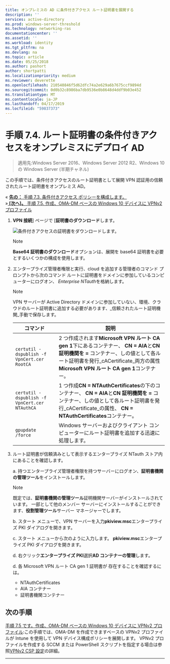 ```yaml
---
title: オンプレミスの AD に条件付きアクセス ルート証明書を展開する
description: ''
services: active-directory
ms.prod: windows-server-threshold
ms.technology: networking-ras
documentationcenter: ''
ms.assetid: ''
ms.workload: identity
ms.tgt_pltfrm: na
ms.devlang: na
ms.topic: article
ms.date: 05/25/2018
ms.author: pashort
author: shortpatti
ms.localizationpriority: medium
ms.reviewer: deverette
ms.openlocfilehash: 210540846f5d62dfc74a2e629a6b7675ccf9894d
ms.sourcegitcommit: 0d0b32c8986ba7db9536e0b8648d4ddf9b03e452
ms.translationtype: MT
ms.contentlocale: ja-JP
ms.lasthandoff: 04/17/2019
ms.locfileid: "59837373"
---
```

# <a name="step-74-deploy-conditional-access-root-certificates-to-on-premises-ad"></a>手順 7.4.  ルート証明書の条件付きアクセスをオンプレミスにデプロイ AD

>適用先:Windows Server 2016、Windows Server 2012 R2、Windows 10 の Windows Server (半期チャネル)

この手順では、条件付きアクセスのルート証明書として展開 VPN 認証用の信頼されたルート証明書をオンプレミス AD。

&#171;  [**先の：** 手順 7.3. 条件付きアクセス ポリシーを構成します。](vpn-config-conditional-access-policy.md)<br>
&#187;[ **[次へ]。** 手順 7.5. 作成、OMA-DM ベースの Windows 10 デバイスに VPNv2 プロファイル](vpn-create-oma-dm-based-vpnv2-profiles.md)

1. **VPN 接続**] ページで [**証明書のダウンロード**します。 
   
    ![条件付きアクセスの証明書をダウンロードします。](../../media/Always-On-Vpn/06.png)

    >[!NOTE]
    >**Base64 証明書のダウンロード**オプションは、展開を base64 証明書を必要とするいくつかの構成を使用します。 

2. エンタープライズ管理者権限と実行、cloud を追加する管理者のコマンド プロンプトから次のコマンド ルートに証明書をドメインに参加しているコンピューターにログオン、 *Enterprise NTauth*を格納します。

    >[!NOTE]
    >VPN サーバーが Active Directory ドメインに参加していない、環境、クラウドのルート証明書に追加する必要があります、_信頼されたルート証明機関_手動で保存します。

    |コマンド  |説明  |  
    |---------|-------------| 
    |`certutil -dspublish -f VpnCert.cer RootCA`     |2 つ作成されます**Microsoft VPN ルート CA gen 1**下にあるコンテナー、 **CN = AIA**と**CN 証明機関を =** コンテナー、しの値として各ルート証明書を発行_cACertificate_両方の属性**Microsoft VPN ルート CA gen 1**コンテナー。|  
    |`certutil -dspublish -f VpnCert.cer NTAuthCA`   |1 つ作成**CN = NTAuthCertificates**の下のコンテナー、 **CN = AIA**と**CN 証明機関を =** コンテナー、しの値として各ルート証明書を発行_cACertificate_の属性、 **CN = NTAuthCertificates**コンテナー。 |  
    |`gpupdate /force`     |Windows サーバーおよびクライアント コンピューターにルート証明書を追加する迅速に処理します。  |

3.  ルート証明書が信頼済みとして表示するエンタープライズ NTauth ストア内にあることを確認します。

    a.   持つエンタープライズ管理者権限を持つサーバーにログオン、**証明書機関の管理ツール**をインストールします。

    >[!NOTE]
    >既定では、**証明書機関の管理ツール**証明機関サーバーがインストールされています。 一部として他のメンバー サーバーにインストールすることができます、**役割管理ツール**サーバー マネージャーでします。

    b.   スタート メニューで、VPN サーバーを入力**pkiview.msc**エンタープライズ PKI ダイアログを開きます。

    c.  スタート メニューから次のように入力します。 **pkiview.msc**エンタープライズ PKI ダイアログを開きます。

    d.  右クリック**エンタープライズ PKI**選択**AD コンテナーの管理**します。

    d.  各 Microsoft VPN ルート CA gen 1 証明書が 存在することを確認するには。<ul><li>NTAuthCertificates</li><li>AIA コンテナー</li><li>証明書機関コンテナー</li></ul>

    
## <a name="next-step"></a>次の手順
[手順 7.5 です。作成、OMA-DM ベースの Windows 10 デバイスに VPNv2 プロファイル](vpn-create-oma-dm-based-vpnv2-profiles.md):この手順では、OMA-DM を作成できますベースの VPNv2 プロファイルが Intune を使用して VPN デバイス構成ポリシーを展開します。 VPNv2 プロファイルを作成する SCCM または PowerShell スクリプトを指定する場合は参照[VPNv2 CSP 設定](https://docs.microsoft.com/windows/client-management/mdm/vpnv2-csp)の詳細。

---
